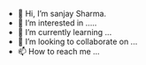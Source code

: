 - 👋 Hi, I’m sanjay Sharma. 
- 👀 I’m interested in .....
- 🌱 I’m currently learning ...
- 💞️ I’m looking to collaborate on ...
- 📫 How to reach me ...

<!---
sanjay-iisc/sanjay-iisc is a ✨ special ✨ repository because its `README.md` (this file) appears on your GitHub profile.
You can click the Preview link to take a look at your changes.
--->
